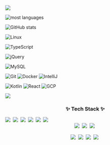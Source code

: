<img src="https://capsule-render.vercel.app/api?type=waving&color=BDBDC8&height=150&section=header" />

![most languages](https://github-readme-stats.vercel.app/api/top-langs/?username=KimMJ0922&layout=compact)
 
![GitHub stats](https://github-readme-stats.vercel.app/api?username=KimMJ0922&show_icons=true&theme=radical)


![Linux](https://img.shields.io/badge/Linux-FCC624?style=for-the-badge&logo=linux&logoColor=black)


![TypeScript](https://img.shields.io/badge/TypeScript-007ACC?style=for-the-badge&logo=typescript&logoColor=white)

![jQuery](https://img.shields.io/badge/jQuery-0769AD?style=for-the-badge&logo=jquery&logoColor=white)

![MySQL](https://img.shields.io/badge/MySQL-00000F?style=for-the-badge&logo=mysql&logoColor=white)

![Git](https://img.shields.io/badge/GIT-E44C30?style=for-the-badge&logo=git&logoColor=white)
![Docker](https://img.shields.io/badge/docker-%230db7ed.svg?style=for-the-badge&logo=docker&logoColor=white)
![IntelliJ](https://img.shields.io/badge/IntelliJ_IDEA-000000.svg?style=for-the-badge&logo=intellij-idea&logoColor=white)

![Kotlin](https://img.shields.io/badge/Kotlin-0095D5?&style=for-the-badge&logo=kotlin&logoColor=white)
![React](https://img.shields.io/badge/React-20232A?style=for-the-badge&logo=react&logoColor=61DAFB)
![GCP](https://img.shields.io/badge/Google_Cloud-4285F4?style=for-the-badge&logo=google-cloud&logoColor=white)

<img src="https://capsule-render.vercel.app/api?type=waving&color=BDBDC8&height=150&section=footer" />

<!--내용 부분-->
<h3 align="center">✨ Tech Stack ✨</h3>
<div align="left">
  <img src="https://img.shields.io/badge/Java-ED8B00?style=for-the-badge&logo=openjdk&logoColor=white" />&nbsp
  <img src="https://img.shields.io/badge/Spring-6DB33F?style=for-the-badge&logo=spring&logoColor=white" />&nbsp
  <img src="https://img.shields.io/badge/Spring_Security-6DB33F?style=for-the-badge&logo=Spring-Security&logoColor=white" />&nbsp
 <img src="https://img.shields.io/badge/HTML5-E34F26?style=for-the-badge&logo=html5&logoColor=white" />&nbsp
 <img src="https://img.shields.io/badge/JavaScript-F7DF1E?style=for-the-badge&logo=JavaScript&logoColor=white" />&nbsp
 <img src="https://img.shields.io/badge/CSS3-1572B6?style=for-the-badge&logo=css3&logoColor=white" />&nbsp
</div>

<div align="center">
  <img src="https://img.shields.io/badge/styled--components-DB7093?style=for-the-badge&logo=styled-components&logoColor=ffd35b" />&nbsp
  <img src="https://img.shields.io/badge/tailwindcss-1daabb.svg?style=for-the-badge&logo=tailwind-css&logoColor=white" />&nbsp
  <img src="https://img.shields.io/badge/css3-1572B6.svg?style=for-the-badge&logo=css3&logoColor=white" />&nbsp
</div>

<br>

<div align="center">
  <img src="https://img.shields.io/badge/python-3670A0?style=for-the-badge&logo=python&logoColor=ffdd54" />&nbsp
  <img src="https://img.shields.io/badge/pandas-150458.svg?style=for-the-badge&logo=pandas&logoColor=white" />&nbsp
  <img src="https://img.shields.io/badge/numpy-4d77cf.svg?style=for-the-badge&logo=numpy&logoColor=white" />&nbsp
  <img src="https://img.shields.io/badge/Matplotlib-11557c.svg?style=for-the-badge&logo=Matplotlib&logoColor=white" />&nbsp
</div>

<br>


